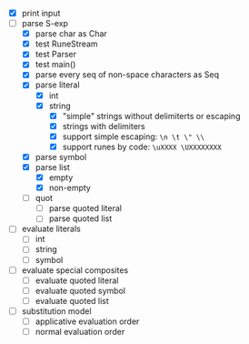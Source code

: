 * [x] print input
* [ ] parse S-exp
  * [x] parse char as Char
  * [x] test RuneStream
  * [x] test Parser
  * [x] test main()
  * [x] parse every seq of non-space characters as Seq
  * [x] parse literal
    * [x] int
    * [x] string
      * [x] "simple" strings without delimiterts or escaping
      * [x] strings with delimiters
      * [x] support simple escaping: `\n \t \" \\`
      * [x] support runes by code: `\uXXXX \UXXXXXXXX`
  * [x] parse symbol
  * [x] parse list
    * [x] empty
    * [x] non-empty
  * [ ] quot
    * [ ] parse quoted literal
    * [ ] parse quoted list
* [ ] evaluate literals
  * [ ] int
  * [ ] string
  * [ ] symbol
* [ ] evaluate special composites
  * [ ] evaluate quoted literal
  * [ ] evaluate quoted symbol
  * [ ] evaluate quoted list
* [ ] substitution model
  * [ ] applicative evaluation order
  * [ ] normal evaluation order
